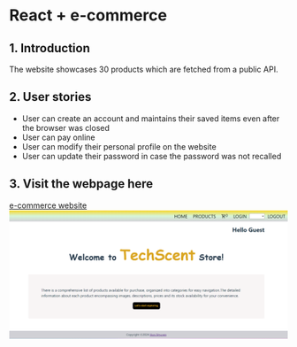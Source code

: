 # React + e-commerce
## 1. Introduction
The website showcases 30 products which are fetched from a public API. 
## 2. User stories
- User can create an account and maintains their saved items even after the browser was closed
- User can pay online
- User can modify their personal profile on the website
- User can update their password in case the password was not recalled

## 3. Visit the webpage here
[e-commerce website](https://hon-nova.github.io/meta-course)
![welcome-page](src/assets/preview1.png)
